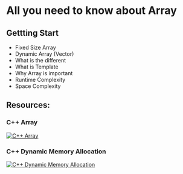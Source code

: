 # All you need to know about Array

## Gettting Start

- Fixed Size Array
- Dynamic Array (Vector)
- What is the different
- What is Template<T>
- Why Array is important
- Runtime Complexity
- Space Complexity

## Resources:

### C++ Array

[![C++ Array](https://img.youtube.com/vi/QFrJQq6Iox8/0.jpg)](https://www.youtube.com/watch?v=QFrJQq6Iox8?si=pcYE4_hfnOIkFASy)

### C++ Dynamic Memory Allocation

[![C++ Dynamic Memory Allocation](https://img.youtube.com/vi/fc19HhHKtrA/0.jpg)](https://www.youtube.com/watch?v=fc19HhHKtrA?si=Sw1xYJxkXQvzDD6I)
